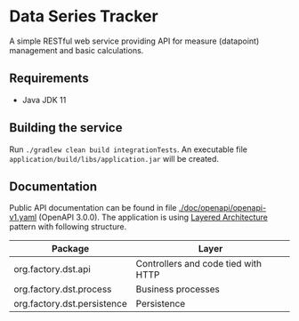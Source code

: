# Data Series Tracker
A simple RESTful web service providing API for measure (datapoint) management and basic calculations. 

## Requirements
* Java JDK 11

## Building the service
Run `./gradlew clean build integrationTests`. An executable file `application/build/libs/application.jar` will be created.

## Documentation
Public API documentation can be found in file [./doc/openapi/openapi-v1.yaml](./doc/openapi/openapi-v1.yaml) (OpenAPI 3.0.0).
The application is using [Layered Architecture](https://www.oreilly.com/library/view/software-architecture-patterns/9781491971437/ch01.html)
pattern with following structure.

| Package                     |  Layer                              |
|-----------------------------|-------------------------------------|
| org.factory.dst.api         | Controllers and code tied with HTTP |
| org.factory.dst.process     | Business processes                  |
| org.factory.dst.persistence | Persistence                         |
